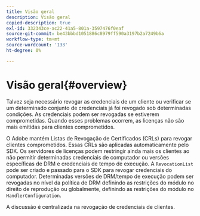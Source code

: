 ```yaml
---
title: Visão geral
description: Visão geral
copied-description: true
exl-id: 332343ce-ac22-41a5-801a-3597476f0eaf
source-git-commit: be43bbbd1051886c8979ff590a3197b2a7249b6a
workflow-type: tm+mt
source-wordcount: '133'
ht-degree: 0%

---
```


# Visão geral{#overview}

Talvez seja necessário revogar as credenciais de um cliente ou verificar se um determinado conjunto de credenciais já foi revogado sob determinadas condições. As credenciais podem ser revogadas se estiverem comprometidas. Quando esses problemas ocorrem, as licenças não são mais emitidas para clientes comprometidos.

O Adobe mantém Listas de Revogação de Certificados (CRLs) para revogar clientes comprometidos. Essas CRLs são aplicadas automaticamente pelo SDK. Os servidores de licenças podem restringir ainda mais os clientes ao não permitir determinadas credenciais de computador ou versões específicas de DRM e credenciais de tempo de execução. A `RevocationList` pode ser criado e passado para o SDK para revogar credenciais do computador. Determinadas versões de DRM/tempo de execução podem ser revogadas no nível da política de DRM definindo as restrições do módulo no direito de reprodução ou globalmente, definindo as restrições do módulo no `HandlerConfiguration`.

A discussão é centralizada na revogação de credenciais de clientes.
